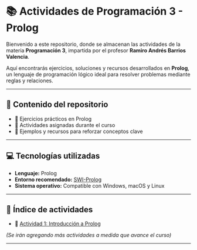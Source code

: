 # 📚 Actividades de Programación 3 - Prolog

Bienvenido a este repositorio, donde se almacenan las actividades de la materia **Programación 3**, impartida por el profesor **Ramiro Andrés Barrios Valencia**.  

Aquí encontrarás ejercicios, soluciones y recursos desarrollados en **Prolog**, un lenguaje de programación lógico ideal para resolver problemas mediante reglas y relaciones.

---

## 📝 Contenido del repositorio

- 🔹 Ejercicios prácticos en Prolog  
- 🔹 Actividades asignadas durante el curso  
- 🔹 Ejemplos y recursos para reforzar conceptos clave  

---

## 💻 Tecnologías utilizadas

- **Lenguaje:** Prolog  
- **Entorno recomendado:** [SWI-Prolog](https://www.swi-prolog.org/)  
- **Sistema operativo:** Compatible con Windows, macOS y Linux  

---

## 📂 Índice de actividades

- 🔗 [Actividad 1: Introducción a Prolog](/Actividad01/ACTIVIDAD01.md)  

*(Se irán agregando más actividades a medida que avance el curso)*

---